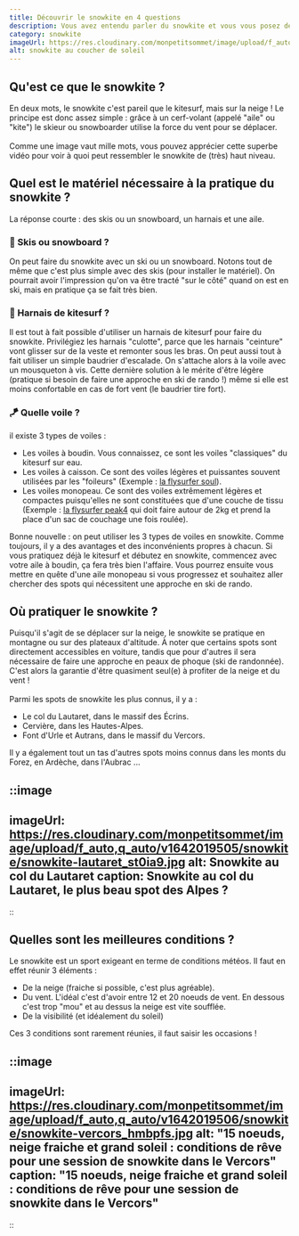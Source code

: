 ```yaml
---
title: Découvrir le snowkite en 4 questions
description: Vous avez entendu parler du snowkite et vous vous posez des questions sur ce sport ? Lisez cet article pour tout comprendre, du matériel nécessaire au type d'aile en passant par les meilleurs spots et la météo !
category: snowkite
imageUrl: https://res.cloudinary.com/monpetitsommet/image/upload/f_auto,q_auto//v1642016804/snowkite/snowkite_barrvl.jpg
alt: snowkite au coucher de soleil
---
```


## Qu'est ce que le snowkite ?

En deux mots, le snowkite c'est pareil que le kitesurf, mais sur la neige ! Le principe est donc assez simple : grâce à un cerf-volant (appelé "aile" ou "kite") le skieur ou snowboarder utilise la force du vent pour se déplacer.
\
\
Comme une image vaut mille mots, vous pouvez apprécier cette superbe vidéo pour voir à quoi peut ressembler le snowkite de (très) haut niveau.
<!-- <content-youtube class="mt-4" video-id="cMXo-mrxC1k" label="snowkite en haute montagne"></content-youtube> -->

## Quel est le matériel nécessaire à la pratique du snowkite ?

La réponse courte : des skis ou un snowboard, un harnais et une aile.

### 🎿 Skis ou snowboard ?

On peut faire du snowkite avec un ski ou un snowboard. Notons tout de même que c'est plus simple avec des skis (pour installer le matériel). On pourrait avoir l'impression qu'on va être tracté "sur le côté" quand on est en ski, mais en pratique ça se fait très bien.

### 👖 Harnais de kitesurf ?

Il est tout à fait possible d'utiliser un harnais de kitesurf pour faire du snowkite. Privilégiez les harnais "culotte", parce que les harnais "ceinture" vont glisser sur de la veste et remonter sous les bras. On peut aussi tout à fait utiliser un simple baudrier d'escalade. On s'attache alors à la voile avec un mousqueton à vis. Cette dernière solution à le mérite d'être légère (pratique si besoin de faire une approche en ski de rando !) même si elle est moins confortable en cas de fort vent (le baudrier tire fort).

### 🪁 Quelle voile ?

il existe 3 types de voiles :

<ul class="ml-4 mb-4 list-outside list-disc">
 <li>Les voiles à boudin. Vous connaissez, ce sont les voiles "classiques" du kitesurf sur eau.</li>
 <li>Les voiles à caisson. Ce sont des voiles légères et puissantes souvent utilisées par les "foileurs" (Exemple : <a href="https://flysurfer.com/project/soul/" target="_blank">la flysurfer soul</a>).</li>
 <li>Les voiles monopeau. Ce sont des voiles extrêmement légères et compactes puisqu'elles ne sont constituées que d'une couche de tissu (Exemple : <a href="https://flysurfer.com/project/peak4/" target="_blank">la flysurfer peak4</a> qui doit faire autour de 2kg et prend la place d'un sac de couchage une fois roulée).</li>
</ul>

Bonne nouvelle : on peut utiliser les 3 types de voiles en snowkite. Comme toujours, il y a des avantages et des inconvénients propres à chacun. Si vous pratiquez déjà le kitesurf et débutez en snowkite, commencez avec votre aile à boudin, ça fera très bien l'affaire. Vous pourrez ensuite vous mettre en quête d'une aile monopeau si vous progressez et souhaitez aller chercher des spots qui nécessitent une approche en ski de rando.

## Où pratiquer le snowkite ?

Puisqu'il s'agit de se déplacer sur la neige, le snowkite se pratique en montagne ou sur des plateaux d'altitude. À noter que certains spots sont directement accessibles en voiture, tandis que pour d'autres il sera nécessaire de faire une approche en peaux de phoque (ski de randonnée). C'est alors la garantie d'être quasiment seul(e) à profiter de la neige et du vent !
\
\
Parmi les spots de snowkite les plus connus, il y a :

<ul class="ml-4 mb-4 list-outside list-disc">
 <li>Le col du Lautaret, dans le massif des Écrins.</li>
 <li>Cervière, dans les Hautes-Alpes.</li>
 <li>Font d'Urle et Autrans, dans le massif du Vercors.</li>
</ul>

Il y a également tout un tas d'autres spots moins connus dans les monts du Forez, en Ardèche, dans l'Aubrac ...

::image
---
imageUrl: https://res.cloudinary.com/monpetitsommet/image/upload/f_auto,q_auto/v1642019505/snowkite/snowkite-lautaret_st0ia9.jpg
alt: Snowkite au col du Lautaret
caption: Snowkite au col du Lautaret, le plus beau spot des Alpes ?
---
::

## Quelles sont les meilleures conditions ?

Le snowkite est un sport exigeant en terme de conditions météos. Il faut en effet réunir 3 éléments :

<ul class="ml-4 mb-4 list-outside list-disc">
 <li>De la neige (fraiche si possible, c'est plus agréable).</li>
 <li>Du vent. L'idéal c'est d'avoir entre 12 et 20 noeuds de vent. En dessous c'est trop "mou" et au dessus la neige est vite soufflée.</li>
 <li>De la visibilité (et idéalement du soleil)</li>
</ul>

Ces 3 conditions sont rarement réunies, il faut saisir les occasions !

::image
---
imageUrl: https://res.cloudinary.com/monpetitsommet/image/upload/f_auto,q_auto/v1642019506/snowkite/snowkite-vercors_hmbpfs.jpg
alt: "15 noeuds, neige fraiche et grand soleil : conditions de rêve pour une session de snowkite dans le Vercors"
caption: "15 noeuds, neige fraiche et grand soleil : conditions de rêve pour une session de snowkite dans le Vercors"
---
::
